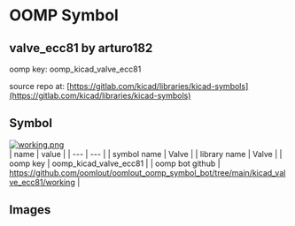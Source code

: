 # OOMP Symbol  
## valve_ecc81  by arturo182  
  
oomp key: oomp_kicad_valve_ecc81  
  
source repo at: [https://gitlab.com/kicad/libraries/kicad-symbols](https://gitlab.com/kicad/libraries/kicad-symbols)  
## Symbol  
  
[![working.png](working_600.png)](working.png)  
| name | value | 
| --- | --- | 
| symbol name | Valve | 
| library name | Valve | 
| oomp key | oomp_kicad_valve_ecc81 | 
| oomp bot github | https://github.com/oomlout/oomlout_oomp_symbol_bot/tree/main/kicad_valve_ecc81/working | 
## Images  
